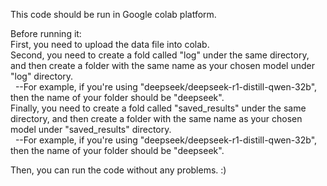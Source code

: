 This code should be run in Google colab platform.  
  
Before running it:  
First, you need to upload the data file into colab.  
Second, you need to create a fold called "log" under the same directory, and then create a folder with the same name as your chosen model under "log" directory.  
&nbsp;&nbsp;--For example, if you're using "deepseek/deepseek-r1-distill-qwen-32b", then the name of your folder should be "deepseek".  
Finally, you need to create a fold called "saved_results" under the same directory, and then create a folder with the same name as your chosen model under "saved_results" directory.  
&nbsp;&nbsp;--For example, if you're using "deepseek/deepseek-r1-distill-qwen-32b", then the name of your folder should be "deepseek".  
  
Then, you can run the code without any problems. :)  
